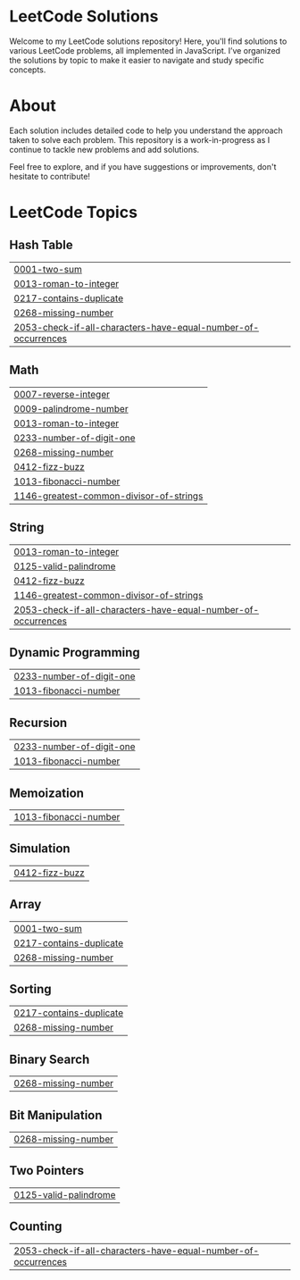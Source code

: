 # LeetCode Solutions
Welcome to my LeetCode solutions repository! Here, you'll find solutions to various LeetCode problems, all implemented in JavaScript. I’ve organized the solutions by topic to make it easier to navigate and study specific concepts.

# About
Each solution includes detailed code to help you understand the approach taken to solve each problem. This repository is a work-in-progress as I continue to tackle new problems and add solutions.

Feel free to explore, and if you have suggestions or improvements, don't hesitate to contribute!

<!---LeetCode Topics Start-->
# LeetCode Topics
## Hash Table
|  |
| ------- |
| [0001-two-sum](https://github.com/huzaifsk/leetcode/tree/master/0001-two-sum) |
| [0013-roman-to-integer](https://github.com/huzaifsk/leetcode/tree/master/0013-roman-to-integer) |
| [0217-contains-duplicate](https://github.com/huzaifsk/leetcode/tree/master/0217-contains-duplicate) |
| [0268-missing-number](https://github.com/huzaifsk/leetcode/tree/master/0268-missing-number) |
| [2053-check-if-all-characters-have-equal-number-of-occurrences](https://github.com/huzaifsk/leetcode/tree/master/2053-check-if-all-characters-have-equal-number-of-occurrences) |
## Math
|  |
| ------- |
| [0007-reverse-integer](https://github.com/huzaifsk/leetcode/tree/master/0007-reverse-integer) |
| [0009-palindrome-number](https://github.com/huzaifsk/leetcode/tree/master/0009-palindrome-number) |
| [0013-roman-to-integer](https://github.com/huzaifsk/leetcode/tree/master/0013-roman-to-integer) |
| [0233-number-of-digit-one](https://github.com/huzaifsk/leetcode/tree/master/0233-number-of-digit-one) |
| [0268-missing-number](https://github.com/huzaifsk/leetcode/tree/master/0268-missing-number) |
| [0412-fizz-buzz](https://github.com/huzaifsk/leetcode/tree/master/0412-fizz-buzz) |
| [1013-fibonacci-number](https://github.com/huzaifsk/leetcode/tree/master/1013-fibonacci-number) |
| [1146-greatest-common-divisor-of-strings](https://github.com/huzaifsk/leetcode/tree/master/1146-greatest-common-divisor-of-strings) |
## String
|  |
| ------- |
| [0013-roman-to-integer](https://github.com/huzaifsk/leetcode/tree/master/0013-roman-to-integer) |
| [0125-valid-palindrome](https://github.com/huzaifsk/leetcode/tree/master/0125-valid-palindrome) |
| [0412-fizz-buzz](https://github.com/huzaifsk/leetcode/tree/master/0412-fizz-buzz) |
| [1146-greatest-common-divisor-of-strings](https://github.com/huzaifsk/leetcode/tree/master/1146-greatest-common-divisor-of-strings) |
| [2053-check-if-all-characters-have-equal-number-of-occurrences](https://github.com/huzaifsk/leetcode/tree/master/2053-check-if-all-characters-have-equal-number-of-occurrences) |
## Dynamic Programming
|  |
| ------- |
| [0233-number-of-digit-one](https://github.com/huzaifsk/leetcode/tree/master/0233-number-of-digit-one) |
| [1013-fibonacci-number](https://github.com/huzaifsk/leetcode/tree/master/1013-fibonacci-number) |
## Recursion
|  |
| ------- |
| [0233-number-of-digit-one](https://github.com/huzaifsk/leetcode/tree/master/0233-number-of-digit-one) |
| [1013-fibonacci-number](https://github.com/huzaifsk/leetcode/tree/master/1013-fibonacci-number) |
## Memoization
|  |
| ------- |
| [1013-fibonacci-number](https://github.com/huzaifsk/leetcode/tree/master/1013-fibonacci-number) |
## Simulation
|  |
| ------- |
| [0412-fizz-buzz](https://github.com/huzaifsk/leetcode/tree/master/0412-fizz-buzz) |
## Array
|  |
| ------- |
| [0001-two-sum](https://github.com/huzaifsk/leetcode/tree/master/0001-two-sum) |
| [0217-contains-duplicate](https://github.com/huzaifsk/leetcode/tree/master/0217-contains-duplicate) |
| [0268-missing-number](https://github.com/huzaifsk/leetcode/tree/master/0268-missing-number) |
## Sorting
|  |
| ------- |
| [0217-contains-duplicate](https://github.com/huzaifsk/leetcode/tree/master/0217-contains-duplicate) |
| [0268-missing-number](https://github.com/huzaifsk/leetcode/tree/master/0268-missing-number) |
## Binary Search
|  |
| ------- |
| [0268-missing-number](https://github.com/huzaifsk/leetcode/tree/master/0268-missing-number) |
## Bit Manipulation
|  |
| ------- |
| [0268-missing-number](https://github.com/huzaifsk/leetcode/tree/master/0268-missing-number) |
## Two Pointers
|  |
| ------- |
| [0125-valid-palindrome](https://github.com/huzaifsk/leetcode/tree/master/0125-valid-palindrome) |
## Counting
|  |
| ------- |
| [2053-check-if-all-characters-have-equal-number-of-occurrences](https://github.com/huzaifsk/leetcode/tree/master/2053-check-if-all-characters-have-equal-number-of-occurrences) |
<!---LeetCode Topics End-->
